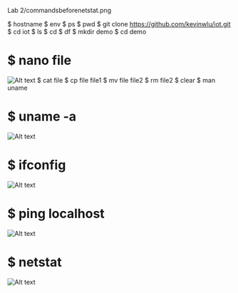 Lab 2/commandsbeforenetstat.png


$ hostname
$ env
$ ps
$ pwd
$ git clone https://github.com/kevinwlu/iot.git
$ cd iot
$ ls
$ cd
$ df
$ mkdir demo
$ cd demo
# $ nano file
![Alt text](gnu.png)
$ cat file
$ cp file file1
$ mv file file2
$ rm file2
$ clear
$ man uname


# $ uname -a
![Alt text](uname.png)


# $ ifconfig
![Alt text](commandsbeforenetstat.png)


# $ ping localhost
![Alt text](commandsbeforenetstat.png)


# $ netstat
![Alt text](netstat.png)

